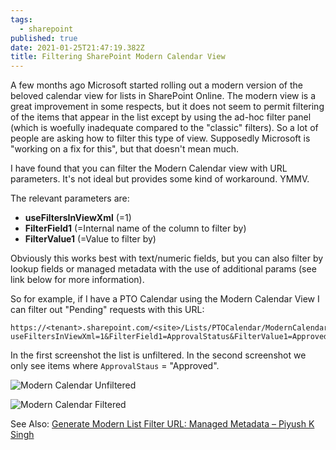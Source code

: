 ```yaml
---
tags:
  - sharepoint
published: true
date: 2021-01-25T21:47:19.382Z
title: Filtering SharePoint Modern Calendar View
---
```

A few months ago Microsoft started rolling out a modern version of the beloved calendar view for lists in SharePoint Online. The modern view is a great improvement in some respects, but it does not seem to permit filtering of the items that appear in the list except by using the ad-hoc filter panel (which is woefully inadequate compared to the "classic" filters). So a lot of people are asking how to filter this type of view. Supposedly Microsoft is "working on a fix for this", but that doesn't mean much. 

I have found that you can filter the Modern Calendar view with URL parameters. It's not ideal but provides some kind of workaround. YMMV.

The relevant parameters are:

* **useFiltersInViewXml** (=1)
* **FilterField1** (=Internal name of the column to filter by)
* **FilterValue1** (=Value to filter by)

Obviously this works best with text/numeric fields, but you can also filter by lookup fields or managed metadata with the use of additional params (see link below for more information).

So for example, if I have a PTO Calendar using the Modern Calendar View I can filter out "Pending" requests with this URL:

```
https://<tenant>.sharepoint.com/<site>/Lists/PTOCalendar/ModernCalendar.aspx?useFiltersInViewXml=1&FilterField1=ApprovalStatus&FilterValue1=Approved
```

In the first screenshot the list is unfiltered. In the second screenshot we only see items where `ApprovalStaus` = "Approved".

![Modern Calendar Unfiltered](/assets/moderncalendarfiltering-1.png "Modern Calendar Unfiltered")

![Modern Calendar Filtered](/assets/moderncalendarfiltering-2.png "Modern Calendar Filtered")



See Also: [Generate Modern List Filter URL: Managed Metadata – Piyush K Singh](https://piyushksingh.com/2019/05/24/generate-modern-list-filter-url-managed-metadata/)